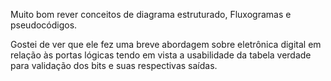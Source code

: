 Muito bom rever conceitos de diagrama estruturado, Fluxogramas e pseudocódigos.

Gostei de ver que ele fez uma breve abordagem sobre eletrônica digital em relação às portas lógicas tendo em vista a usabilidade da tabela verdade para validação dos bits e suas respectivas saídas.